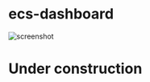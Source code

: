 ecs-dashboard
=============

![screenshot](https://raw.github.com/jmoennich/ecs-dashboard/master/ecs-dashboard.png)

# Under construction 

